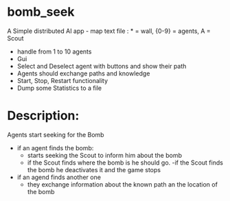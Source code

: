bomb_seek
=========

A Simple distributed AI app - map text file : * = wall, {0-9} = agents, A = Scout 
- handle from 1 to 10 agents										
- Gui															
- Select and Deselect agent with buttons and show their path
- Agents should exchange paths and knowledge			
- Start, Stop, Restart functionality 				
- Dump some Statistics to a file

Description:
============
Agents start seeking for the Bomb
- if an agent finds the bomb:
	- starts seeking the Scout to inform him about the bomb
	- if the Scout finds where the bomb is he should go.
		-if the Scout finds the bomb he deactivates it and the game stops
- if an agend finds another one
	- they exchange information about the known path an the location of the bomb
